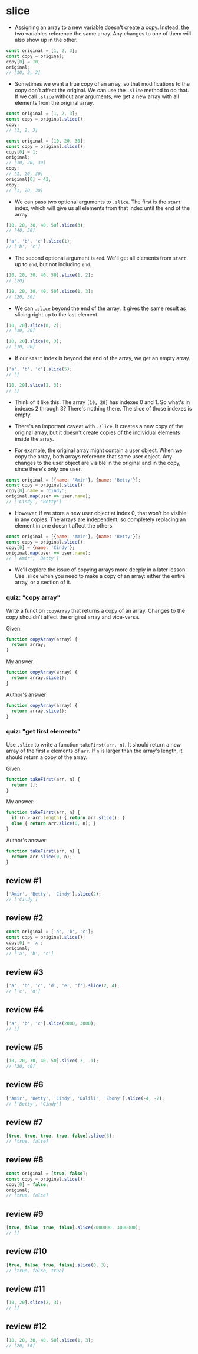 # slice

- Assigning an array to a new variable doesn't create a copy. Instead, the two variables reference the same array. Any changes to one of them will also show up in the other.

```js
const original = [1, 2, 3];
const copy = original;
copy[0] = 10;
original;
// [10, 2, 3]
```

- Sometimes we want a true copy of an array, so that modifications to the copy don't affect the original. We can use the `.slice` method to do that. If we call `.slice` without any arguments, we get a new array with all elements from the original array.

```js
const original = [1, 2, 3];
const copy = original.slice();
copy;
// [1, 2, 3]
```

```js
const original = [10, 20, 30];
const copy = original.slice();
copy[0] = 1;
original;
// [10, 20, 30]
copy;
// [1, 20, 30]
original[0] = 42;
copy;
// [1, 20, 30]
```

- We can pass two optional arguments to `.slice`. The first is the `start` index, which will give us all elements from that index until the end of the array.

```js
[10, 20, 30, 40, 50].slice(3);
// [40, 50]
```

```js
['a', 'b', 'c'].slice(1);
// ['b', 'c']
```

- The second optional argument is `end`. We'll get all elements from `start` up to `end`, but not including `end`.

```js
[10, 20, 30, 40, 50].slice(1, 2);
// [20]
```

```js
[10, 20, 30, 40, 50].slice(1, 3);
// [20, 30]
```

- We can `.slice` beyond the end of the array. It gives the same result as slicing right up to the last element.

```js
[10, 20].slice(0, 2);
// [10, 20]
```

```js
[10, 20].slice(0, 3);
// [10, 20]
```

- If our `start` index is beyond the end of the array, we get an empty array.

```js
['a', 'b', 'c'].slice(5);
// []
```

```js
[10, 20].slice(2, 3);
// []
```

- Think of it like this. The array `[10, 20]` has indexes 0 and 1. So what's in indexes 2 through 3? There's nothing there. The slice of those indexes is empty.

- There's an important caveat with `.slice`. It creates a new copy of the original array, but it doesn't create copies of the individual elements inside the array.

- For example, the original array might contain a user object. When we copy the array, both arrays reference that same user object. Any changes to the user object are visible in the original and in the copy, since there's only one user.

```js
const original = [{name: 'Amir'}, {name: 'Betty'}];
const copy = original.slice();
copy[0].name = 'Cindy';
original.map(user => user.name);
// ['Cindy', 'Betty']
```

- However, if we store a new user object at index 0, that won't be visible in any copies. The arrays are independent, so completely replacing an element in one doesn't affect the others.

```js
const original = [{name: 'Amir'}, {name: 'Betty'}];
const copy = original.slice();
copy[0] = {name: 'Cindy'};
original.map(user => user.name);
// ['Amir', 'Betty']
```

- We'll explore the issue of copying arrays more deeply in a later lesson. Use .slice when you need to make a copy of an array: either the entire array, or a section of it.

### quiz: "copy array"

Write a function `copyArray` that returns a copy of an array. Changes to the copy shouldn't affect the original array and vice-versa.

Given:

```js
function copyArray(array) {
  return array;
}
```

My answer:

```js
function copyArray(array) {
  return array.slice();
}
```

Author's answer:

```js
function copyArray(array) {
  return array.slice();
}
```

### quiz: "get first elements"

Use `.slice` to write a function `takeFirst(arr, n)`. It should return a new array of the first `n` elements of `arr`. If `n` is larger than the array's length, it should return a copy of the array.

Given: 

```js
function takeFirst(arr, n) {
  return [];
}
```

My answer:

```js
function takeFirst(arr, n) {
  if (n > arr.length) { return arr.slice(); }
  else { return arr.slice(0, n); }
}
```

Author's answer:

```js
function takeFirst(arr, n) {
  return arr.slice(0, n);
}
```

## review #1

```js
['Amir', 'Betty', 'Cindy'].slice(2);
// ['Cindy']
```

## review #2

```js
const original = ['a', 'b', 'c'];
const copy = original.slice();
copy[0] = 'x';
original;
// ['a', 'b', 'c']
```

## review #3

```js
['a', 'b', 'c', 'd', 'e', 'f'].slice(2, 4);
// ['c', 'd']
```

## review #4

```js
['a', 'b', 'c'].slice(2000, 3000);
// []
```

## review #5

```js
[10, 20, 30, 40, 50].slice(-3, -1);
// [30, 40]
```

## review #6

```js
['Amir', 'Betty', 'Cindy', 'Dalili', 'Ebony'].slice(-4, -2);
// ['Betty', 'Cindy']
```

## review #7

```js
[true, true, true, true, false].slice(3);
// [true, false]
```

## review #8

```js
const original = [true, false];
const copy = original.slice();
copy[0] = false;
original;
// [true, false]
```

## review #9

```js
[true, false, true, false].slice(2000000, 3000000);
// []
```

## review #10

```js
[true, false, true, false].slice(0, 3);
// [true, false, true]
```

## review #11

```js
[10, 20].slice(2, 3);
// []
```

## review #12

```js
[10, 20, 30, 40, 50].slice(1, 3);
// [20, 30]
```